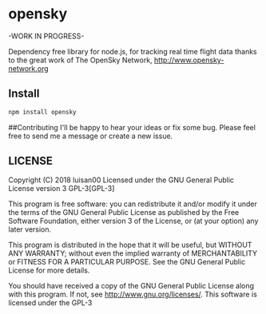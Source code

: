 # opensky
-WORK IN PROGRESS-

Dependency free library for node.js, for tracking real time flight data
thanks to the great work of The OpenSky Network, http://www.opensky-network.org

## Install
```bash
npm install opensky
```

##Contributing
I'll be happy to hear your ideas or fix some bug.
Please feel free to send me a message or create a new issue.

## LICENSE

Copyright (C) 2018 luisan00
Licensed under the GNU General Public License version 3 GPL-3[GPL-3]

This program is free software: you can redistribute it and/or modify
it under the terms of the GNU General Public License as published by
the Free Software Foundation, either version 3 of the License, or
(at your option) any later version.

This program is distributed in the hope that it will be useful,
but WITHOUT ANY WARRANTY; without even the implied warranty of
MERCHANTABILITY or FITNESS FOR A PARTICULAR PURPOSE.  See the
GNU General Public License for more details.

You should have received a copy of the GNU General Public License
along with this program.  If not, see <http://www.gnu.org/licenses/>.
This software is licensed under the GPL-3
